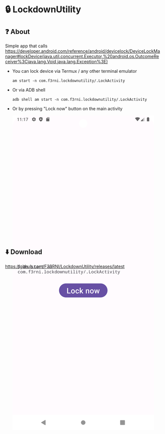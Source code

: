 # 🔒 LockdownUtility

## ❓ About

Simple app that
calls <https://developer.android.com/reference/android/devicelock/DeviceLockManager#lockDevice(java.util.concurrent.Executor,%20android.os.OutcomeReceiver%3Cjava.lang.Void,java.lang.Exception%3E)>

- You can lock device via Termux / any other terminal emulator

  ```shell
  am start -n com.f3rni.lockdownutility/.LockActivity
  ```

- Or via ADB shell

  ```shell
  adb shell am start -n com.f3rni.lockdownutility/.LockActivity
  ```

- Or by pressing "Lock now" button on the main activity

  <div style="height:400px;width:auto;text-align:left;">
      <p align="center" style="height:400px;width:auto;text-align:left;">
          <img src="https://raw.githubusercontent.com/F33RNI/LockdownUtility/refs/heads/main/screenshot.png" >
      </p>
  </div>

## ⬇️ Download

<https://github.com/F33RNI/LockdownUtility/releases/latest>
